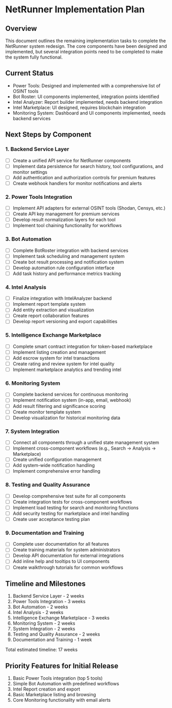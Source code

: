 # NetRunner Implementation Plan

## Overview
This document outlines the remaining implementation tasks to complete the NetRunner system redesign. The core components have been designed and implemented, but several integration points need to be completed to make the system fully functional.

## Current Status
- Power Tools: Designed and implemented with a comprehensive list of OSINT tools
- Bot Roster: UI components implemented, integration points identified
- Intel Analyzer: Report builder implemented, needs backend integration
- Intel Marketplace: UI designed, requires blockchain integration
- Monitoring System: Dashboard and UI components implemented, needs backend services

## Next Steps by Component

### 1. Backend Service Layer
- [ ] Create a unified API service for NetRunner components
- [ ] Implement data persistence for search history, tool configurations, and monitor settings
- [ ] Add authentication and authorization controls for premium features
- [ ] Create webhook handlers for monitor notifications and alerts

### 2. Power Tools Integration
- [ ] Implement API adapters for external OSINT tools (Shodan, Censys, etc.)
- [ ] Create API key management for premium services
- [ ] Develop result normalization layers for each tool
- [ ] Implement tool chaining functionality for workflows

### 3. Bot Automation
- [ ] Complete BotRoster integration with backend services
- [ ] Implement task scheduling and management system
- [ ] Create bot result processing and notification system
- [ ] Develop automation rule configuration interface
- [ ] Add task history and performance metrics tracking

### 4. Intel Analysis
- [ ] Finalize integration with IntelAnalyzer backend
- [ ] Implement report template system
- [ ] Add entity extraction and visualization
- [ ] Create report collaboration features
- [ ] Develop report versioning and export capabilities

### 5. Intelligence Exchange Marketplace
- [ ] Complete smart contract integration for token-based marketplace
- [ ] Implement listing creation and management
- [ ] Add escrow system for intel transactions
- [ ] Create rating and review system for intel quality
- [ ] Implement marketplace analytics and trending intel

### 6. Monitoring System
- [ ] Complete backend services for continuous monitoring
- [ ] Implement notification system (in-app, email, webhook)
- [ ] Add result filtering and significance scoring
- [ ] Create monitor template system
- [ ] Develop visualization for historical monitoring data

### 7. System Integration
- [ ] Connect all components through a unified state management system
- [ ] Implement cross-component workflows (e.g., Search → Analysis → Marketplace)
- [ ] Create unified configuration management
- [ ] Add system-wide notification handling
- [ ] Implement comprehensive error handling

### 8. Testing and Quality Assurance
- [ ] Develop comprehensive test suite for all components
- [ ] Create integration tests for cross-component workflows
- [ ] Implement load testing for search and monitoring functions
- [ ] Add security testing for marketplace and intel handling
- [ ] Create user acceptance testing plan

### 9. Documentation and Training
- [ ] Complete user documentation for all features
- [ ] Create training materials for system administrators
- [ ] Develop API documentation for external integrations
- [ ] Add inline help and tooltips to UI components
- [ ] Create walkthrough tutorials for common workflows

## Timeline and Milestones
1. Backend Service Layer - 2 weeks
2. Power Tools Integration - 3 weeks
3. Bot Automation - 2 weeks
4. Intel Analysis - 2 weeks
5. Intelligence Exchange Marketplace - 3 weeks
6. Monitoring System - 2 weeks
7. System Integration - 2 weeks
8. Testing and Quality Assurance - 2 weeks
9. Documentation and Training - 1 week

Total estimated timeline: 17 weeks

## Priority Features for Initial Release
1. Basic Power Tools integration (top 5 tools)
2. Simple Bot Automation with predefined workflows
3. Intel Report creation and export
4. Basic Marketplace listing and browsing
5. Core Monitoring functionality with email alerts
